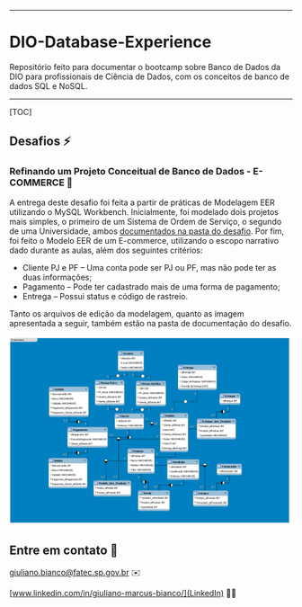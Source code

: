 

---

# DIO-Database-Experience
Repositório feito para documentar o bootcamp sobre Banco de Dados da DIO para profissionais de Ciência de Dados, com os conceitos de banco de dados SQL e NoSQL.

------

[TOC]



## Desafios  :zap:

### Refinando um Projeto Conceitual de Banco de Dados - E-COMMERCE :checkered_flag:

A entrega deste desafio foi feita a partir de práticas de Modelagem EER utilizando o MySQL Workbench. Inicialmente, foi modelado dois projetos mais simples, o primeiro de um Sistema de Ordem de Serviço, o segundo de uma Universidade, ambos [documentados na pasta do desafio](doc/Desafio1/src/). Por fim, foi feito o Modelo EER de um E-commerce, utilizando o escopo narrativo dado durante as aulas, além dos seguintes critérios:

- Cliente PJ e PF – Uma conta pode ser PJ ou PF, mas não pode ter as duas informações;
- Pagamento – Pode ter cadastrado mais de uma forma de pagamento;
- Entrega – Possui status e código de rastreio.

Tanto os arquivos de edição da modelagem, quanto as imagem apresentada a seguir, também estão na pasta de documentação do desafio.

![e-commerce](doc/Desafio1/static/img/e-commerce.png)

## Entre em contato	:speech_balloon:

[giuliano.bianco@fatec.sp.gov.br](Email)	:envelope:

[www.linkedin.com/in/giuliano-marcus-bianco/](LinkedIn)	:man_office_worker:
